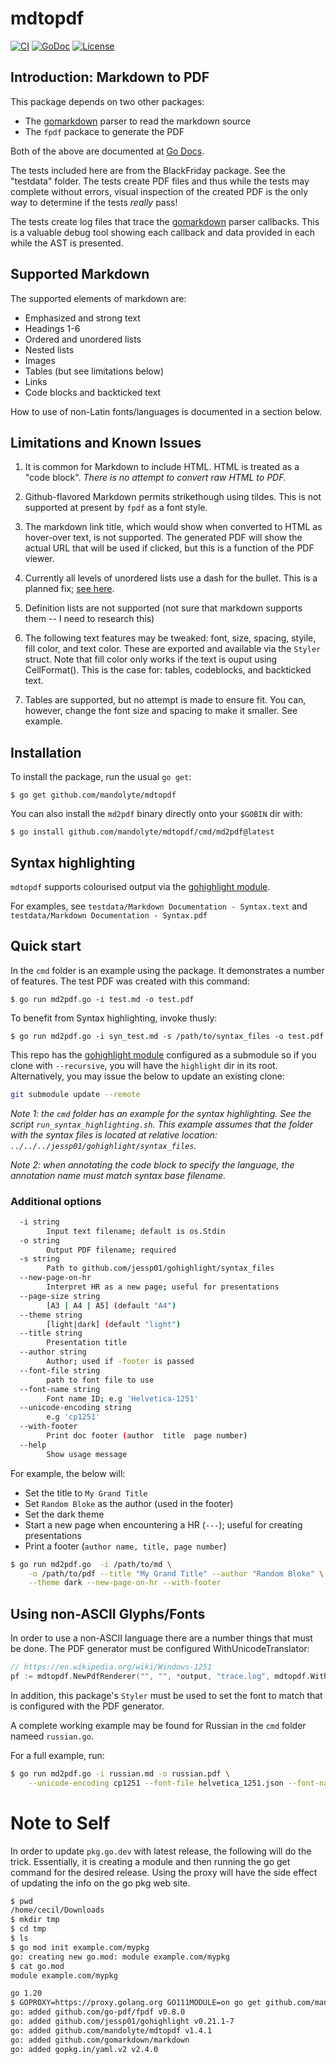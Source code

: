 # mdtopdf

[![CI][badge-build]][build]
[![GoDoc][go-docs-badge]][go-docs]
[![License][badge-license]][license]

## Introduction: Markdown to PDF

This package depends on two other packages:
- The [gomarkdown](https://github.com/gomarkdown/markdown) parser to read the markdown source
- The `fpdf` packace to generate the PDF

Both of the above are documented at [Go Docs](http://godocs.org).

The tests included here are from the BlackFriday package.
See the "testdata" folder.
The tests create PDF files and thus while the tests may complete
without errors, visual inspection of the created PDF is the
only way to determine if the tests *really* pass!

The tests create log files that trace the [gomarkdown](https://github.com/gomarkdown/markdown) parser
callbacks. This is a valuable debug tool showing each callback 
and data provided in each while the AST is presented.

## Supported Markdown
The supported elements of markdown are:
- Emphasized and strong text 
- Headings 1-6
- Ordered and unordered lists
- Nested lists
- Images
- Tables (but see limitations below)
- Links
- Code blocks and backticked text

How to use of non-Latin fonts/languages is documented in a section below.

## Limitations and Known Issues

1. It is common for Markdown to include HTML. HTML is treated as a "code block". *There is no attempt to convert raw HTML to PDF.*

2. Github-flavored Markdown permits strikethough using tildes. This is not supported at present by `fpdf` as a font style.

3. The markdown link title, which would show when converted to HTML as hover-over text, is not supported. The generated PDF will show the actual URL that will be used if clicked, but this is a function of the PDF viewer.

4. Currently all levels of unordered lists use a dash for the bullet. 
This is a planned fix; [see here](https://github.com/mandolyte/mdtopdf/issues/1).

5. Definition lists are not supported (not sure that markdown supports them -- I need to research this)

6. The following text features may be tweaked: font, size, spacing, styile, fill color, and text color. These are exported and available via the `Styler` struct. Note that fill color only works if the text is ouput using CellFormat(). This is the case for: tables, codeblocks, and backticked text.

7. Tables are supported, but no attempt is made to ensure fit. You can, however, change the font size and spacing to make it smaller. See example.



## Installation 

To install the package, run the usual `go get`:
```
$ go get github.com/mandolyte/mdtopdf
```

You can also install the `md2pdf` binary directly onto your `$GOBIN` dir with:
```
$ go install github.com/mandolyte/mdtopdf/cmd/md2pdf@latest
```

## Syntax highlighting

`mdtopdf` supports colourised output via the [gohighlight module](https://github.com/jessp01/gohighlight).

For examples, see `testdata/Markdown Documentation - Syntax.text` and `testdata/Markdown Documentation - Syntax.pdf`

## Quick start

In the `cmd` folder is an example using the package. It demonstrates
a number of features. The test PDF was created with this command:
```
$ go run md2pdf.go -i test.md -o test.pdf
```

To benefit from Syntax highlighting, invoke thusly:

```
$ go run md2pdf.go -i syn_test.md -s /path/to/syntax_files -o test.pdf
```

This repo has the [gohighlight module](https://github.com/jessp01/gohighlight) configured as a submodule so if you clone
with `--recursive`, you will have the `highlight` dir in its root. Alternatively, you may issue the below to update an
existing clone:

```sh
git submodule update --remote
```

*Note 1: the `cmd` folder has an example for the syntax highlighting. 
See the script `run_syntax_highlighting.sh`. This example assumes that
the folder with the syntax files is located at relative location:
`../../../jessp01/gohighlight/syntax_files`.*

*Note 2: when annotating the code block to specify the language, the
annotation name must match syntax base filename.*

### Additional options

```sh
  -i string
    	Input text filename; default is os.Stdin
  -o string
    	Output PDF filename; required
  -s string
    	Path to github.com/jessp01/gohighlight/syntax_files
  --new-page-on-hr
    	Interpret HR as a new page; useful for presentations
  --page-size string
    	[A3 | A4 | A5] (default "A4")
  --theme string
    	[light|dark] (default "light")
  --title string
    	Presentation title
  --author string
    	Author; used if -footer is passed
  --font-file string
    	path to font file to use
  --font-name string
    	Font name ID; e.g 'Helvetica-1251'
  --unicode-encoding string
    	e.g 'cp1251'
  --with-footer
    	Print doc footer (author  title  page number)
  --help
    	Show usage message
```

For example, the below will:

- Set the title to `My Grand Title`
- Set `Random Bloke` as the author (used in the footer)
- Set the dark theme
- Start a new page when encountering a HR (`---`); useful for creating presentations
- Print a footer (`author name, title, page number`)

```sh
$ go run md2pdf.go  -i /path/to/md \
    -o /path/to/pdf --title "My Grand Title" --author "Random Bloke" \
    --theme dark --new-page-on-hr --with-footer
```

## Using non-ASCII Glyphs/Fonts

In order to use a non-ASCII language there are a number things that must be done. The PDF generator must be configured WithUnicodeTranslator:

```go
// https://en.wikipedia.org/wiki/Windows-1251
pf := mdtopdf.NewPdfRenderer("", "", *output, "trace.log", mdtopdf.WithUnicodeTranslator("cp1251")) 
```

In addition, this package's `Styler` must be used to set the font to match that is configured with the PDF generator.

A complete working example may be found for Russian in the `cmd` folder nameed
`russian.go`.

For a full example, run:

```sh
$ go run md2pdf.go -i russian.md -o russian.pdf \
    --unicode-encoding cp1251 --font-file helvetica_1251.json --font-name Helvetica_1251
```


# Note to Self

In order to update `pkg.go.dev` with latest release, the following will do the trick. 
Essentially, it is creating a module and then running the go get command for the
desired release.
Using the proxy will have the side effect of updating the info on the go pkg web site.

```sh
$ pwd
/home/cecil/Downloads
$ mkdir tmp
$ cd tmp
$ ls
$ go mod init example.com/mypkg
go: creating new go.mod: module example.com/mypkg
$ cat go.mod 
module example.com/mypkg

go 1.20
$ GOPROXY=https://proxy.golang.org GO111MODULE=on go get github.com/mandolyte/mdtopdf@v1.4.1
go: added github.com/go-pdf/fpdf v0.8.0
go: added github.com/jessp01/gohighlight v0.21.1-7
go: added github.com/mandolyte/mdtopdf v1.4.1
go: added github.com/gomarkdown/markdown 
go: added gopkg.in/yaml.v2 v2.4.0
```

[license]: ./LICENSE
[badge-license]: https://img.shields.io/github/license/mandolyte/mdtopdf.svg
[go-docs-badge]: https://godoc.org/github.com/mandolyte/mdtopdf?status.svg
[go-docs]: https://godoc.org/github.com/mandolyte/mdtopdf
[badge-build]: https://github.com/mandolyte/mdtopdf/actions/workflows/go.yml/badge.svg
[build]: https://github.com/mandolyte/mdtopdf/actions/workflows/go.yml
